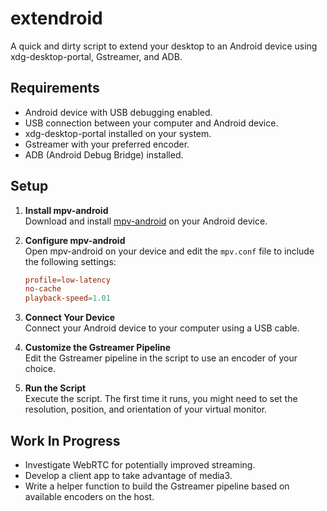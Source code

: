 # extendroid

A quick and dirty script to extend your desktop to an Android device using xdg-desktop-portal, Gstreamer, and ADB.


## Requirements

- Android device with USB debugging enabled.
- USB connection between your computer and Android device.
- xdg-desktop-portal installed on your system.
- Gstreamer with your preferred encoder.
- ADB (Android Debug Bridge) installed.

## Setup

1. **Install mpv-android**  
   Download and install [mpv-android](https://github.com/mpv-player/mpv-android) on your Android device.

2. **Configure mpv-android**  
   Open mpv-android on your device and edit the `mpv.conf` file to include the following settings:

   ```conf
   profile=low-latency
   no-cache
   playback-speed=1.01
   ```

3. **Connect Your Device**  
   Connect your Android device to your computer using a USB cable.

4. **Customize the Gstreamer Pipeline**  
   Edit the Gstreamer pipeline in the script to use an encoder of your choice.

5. **Run the Script**  
   Execute the script. The first time it runs, you might need to set the resolution, position, and orientation of your virtual monitor.



## Work In Progress

- Investigate WebRTC for potentially improved streaming.
- Develop a client app to take advantage of media3.
- Write a helper function to build the Gstreamer pipeline based on available encoders on the host.

